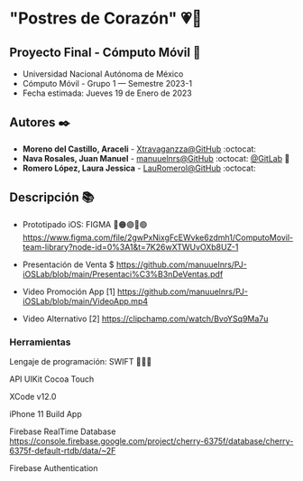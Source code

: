 # "Postres de Corazón" 💗🍰
## Proyecto Final - Cómputo Móvil 🤳
* Universidad Nacional Autónoma de México
* Cómputo Móvil - Grupo 1 — Semestre 2023-1
* Fecha estimada: Jueves 19 de Enero de 2023

## Autores ✒️
* **Moreno del Castillo, Araceli** - [Xtravaganzza@GitHub](https://github.com/Xtravaganzza) :octocat:
* **Nava Rosales, Juan Manuel**    - [manuuelnrs@GitHub](https://github.com/manuuelnrs) :octocat: [@GitLab](https://gitlab.com/manuuelnrs) :fox_face:
* **Romero López, Laura Jessica**  - [LauRomerol@GitHub](https://github.com/LauRomerol) :octocat:

## Descripción :books:
* Prototipado iOS: FIGMA 🔴🟠🟣🔵🟢 https://www.figma.com/file/2gwPxNixgFcEWvke6zdmh1/ComputoMovil-team-library?node-id=0%3A1&t=7K26wXTWUvOXb8UZ-1

* Presentación de Venta $ https://github.com/manuuelnrs/PJ-iOSLab/blob/main/Presentaci%C3%B3nDeVentas.pdf
* Video Promoción App [1] https://github.com/manuuelnrs/PJ-iOSLab/blob/main/VideoApp.mp4 
* Video Alternativo [2] https://clipchamp.com/watch/BvoYSq9Ma7u

### Herramientas

Lengaje de programación: SWIFT 👨🏻‍💻

API UIKit Cocoa Touch 

XCode v12.0

iPhone 11 Build App

Firebase RealTime Database https://console.firebase.google.com/project/cherry-6375f/database/cherry-6375f-default-rtdb/data/~2F

Firebase Authentication 
